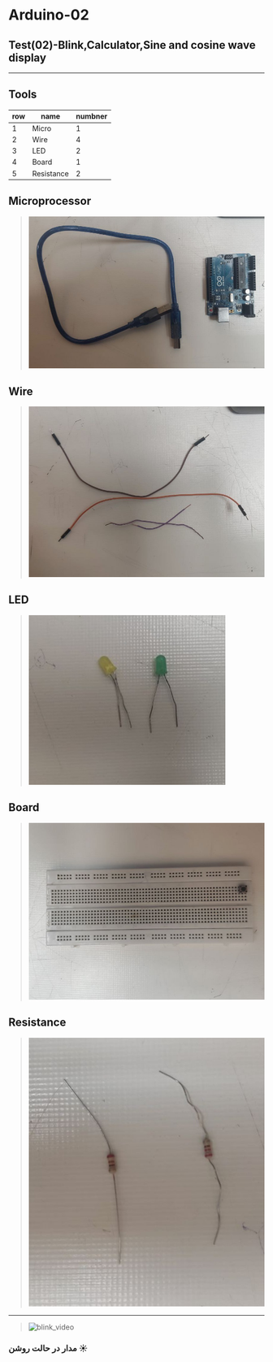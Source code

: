 # Arduino-02
## Test(02)-Blink,Calculator,Sine and cosine wave display
---
## Tools

| row         | name        | numbner|
| ----------- | ----------- |--------|
| 1           | Micro       |   1    |
| 2           | Wire        |   4    |
| 3           | LED         |   2    |
| 4           | Board       |   1    |
| 5           | Resistance  |   2    |

## Microprocessor
> ![blink_circit](/Media/Micro.jpg) 

## Wire
> ![blink_circit](/Media/Wire.jpg)

 ## LED
> ![blink_circit](/Media/LED.jpg)

## Board
> ![blink_circit](/Media/Board.jpg)

## Resistance
> ![blink_circit](/Media/Resistance.jpg)

---

> ![blink_video](https://github.com/AzamSepahi/Ardino-02/blob/main/Media/GifCode-10.gif)

### مدار در حالت روشن ☀️ 


